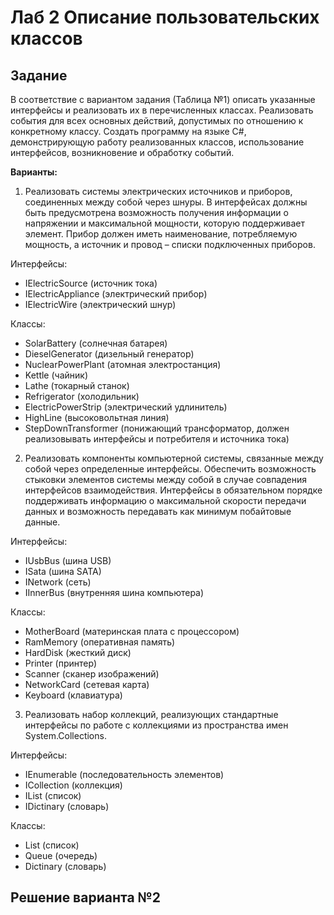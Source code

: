 # Лаб 2 Описание пользовательских классов 

## Задание

В соответствие с вариантом задания (Таблица №1) описать указанные
интерфейсы и реализовать их в перечисленных классах. Реализовать события
для всех основных действий, допустимых по отношению к конкретному
классу. Создать программу на языке C#, демонстрирующую работу
реализованных классов, использование интерфейсов, возникновение и
обработку событий.

**Варианты:**
1. Реализовать системы электрических источников и
приборов, соединенных между собой через шнуры. В
интерфейсах должны быть предусмотрена возможность
получения информации о напряжении и максимальной
мощности, которую поддерживает элемент. Прибор
должен иметь наименование, потребляемую мощность, а
источник и провод – списки подключенных приборов.

Интерфейсы:
- IElectricSource (источник тока)
- IElectricAppliance (электрический прибор)
- IElectricWire (электрический шнур)

Классы:
- SolarBattery (солнечная батарея)
- DieselGenerator (дизельный генератор)
- NuclearPowerPlant (атомная электростанция)
- Kettle (чайник)
- Lathe (токарный станок)
- Refrigerator (холодильник)
- ElectricPowerStrip (электрический удлинитель)
- HighLine (высоковольтная линия)
- StepDownTransformer (понижающий трансформатор,
должен реализовывать интерфейсы и потребителя и
источника тока)


2. Реализовать компоненты компьютерной системы,
связанные между собой через определенные интерфейсы.
Обеспечить возможность стыковки элементов системы
между собой в случае совпадения интерфейсов
взаимодействия. Интерфейсы в обязательном порядке
поддерживать информацию о максимальной скорости
передачи данных и возможность передавать как минимум
побайтовые данные.

Интерфейсы:
- IUsbBus (шина USB)
- ISata (шина SATA)
- INetwork (сеть)
- IInnerBus (внутренняя шина компьютера)

Классы:
- MotherBoard (материнская плата с процессором)
- RamMemory (оперативная память)
- HardDisk (жесткий диск)
- Printer (принтер)
- Scanner (сканер изображений)
- NetworkCard (сетевая карта)
- Keyboard (клавиатура)


3. Реализовать набор коллекций, реализующих стандартные
интерфейсы по работе с коллекциями из пространства
имен System.Collections.

Интерфейсы:
- IEnumerable (последовательность элементов)
- ICollection (коллекция)
- IList (список)
- IDictinary (словарь)

Классы:
- List (список)
- Queue (очередь)
- Dictinary (словарь)

## Решение варианта №2
